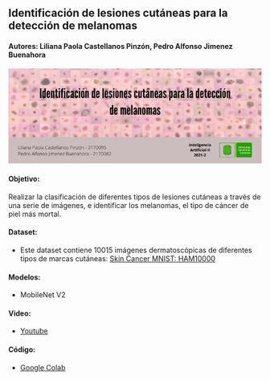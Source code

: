 ## Identificación de lesiones cutáneas para la detección de melanomas

#### Autores: Liliana Paola Castellanos Pinzón, Pedro Alfonso Jimenez Buenahora

![Image text](https://github.com/lipaocaspi/Skin_Cancer/blob/main/Banner.png)

#### Objetivo:
Realizar la clasificación de diferentes tipos de lesiones cutáneas a través de una serie de imágenes, e identificar los melanomas, el tipo de cáncer de piel más mortal.
#### Dataset:
* Este dataset contiene 10015 imágenes dermatoscópicas de diferentes tipos de marcas cutáneas: [Skin Cancer MNIST: HAM10000](https://www.kaggle.com/kmader/skin-cancer-mnist-ham10000)
#### Modelos:
* MobileNet V2
#### Video:
* [Youtube](https://www.youtube.com/)
#### Código:
* [Google Colab](https://colab.research.google.com/)
